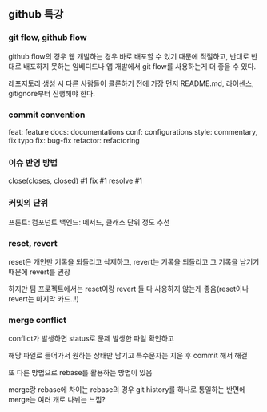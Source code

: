 ## github 특강

### git flow, github flow

github flow의 경우 웹 개발하는 경우 바로 배포할 수 있기 때문에 적절하고, 반대로 반대로 배포하지 못하는 임베디드나 앱 개발에서 git flow를 사용하는게 더 좋을 수 있다.

레포지토리 생성 시 다른 사람들이 클론하기 전에 가장 먼저 README.md, 라이센스, gitignore부터 진행해야 한다.

### commit convention

feat: feature
docs: documentations
conf: configurations
style: commentary, fix typo
fix: bug-fix
refactor: refactoring

### 이슈 반영 방법

close(closes, closed) #1
fix #1
resolve #1

### 커밋의 단위

프론트: 컴포넌트
백엔드: 메서드, 클래스 단위 정도 추천

### reset, revert

reset은 개인만 기록을 되돌리고 삭제하고, revert는 기록을 되돌리고 그 기록을 남기기 때문에 revert를 권장

하지만 팀 프로젝트에서는 reset이랑 revert 둘 다 사용하지 않는게 좋음(reset이나 revert는 마지막 카드..!)

### merge conflict

conflict가 발생하면 status로 문제 발생한 파일 확인하고

해당 파일로 들어가서 원하는 상태만 남기고 특수문자는 지운 후 commit 해서 해결

또 다른 방법으로 rebase를 활용하는 방법이 있음

merge랑 rebase에 차이는 rebase의 경우 git history를 하나로 통일하는 반면에 merge는 여러 개로 나뉘는 느낌?